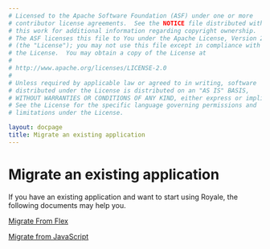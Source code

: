 ```yaml
---
# Licensed to the Apache Software Foundation (ASF) under one or more
# contributor license agreements.  See the NOTICE file distributed with
# this work for additional information regarding copyright ownership.
# The ASF licenses this file to You under the Apache License, Version 2.0
# (the "License"); you may not use this file except in compliance with
# the License.  You may obtain a copy of the License at
# 
# http://www.apache.org/licenses/LICENSE-2.0
# 
# Unless required by applicable law or agreed to in writing, software
# distributed under the License is distributed on an "AS IS" BASIS,
# WITHOUT WARRANTIES OR CONDITIONS OF ANY KIND, either express or implied.
# See the License for the specific language governing permissions and
# limitations under the License.

layout: docpage
title: Migrate an existing application
---
```


# Migrate an existing application

If you have an existing application and want to start using Royale, the following documents may help you.

[Migrate From Flex](create-an-application/migrate-an-existing-app/migrate-from-flex.html)

[Migrate from JavaScript](create-an-application/migrate-an-existing-app/migrate-from-js.html)

